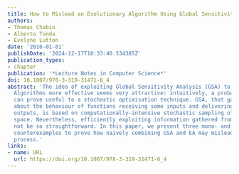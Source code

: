 ```yaml
---
title: How to Mislead an Evolutionary Algorithm Using Global Sensitivity Analysis
authors:
- Thomas Chabin
- Alberto Tonda
- Evelyne Lutton
date: '2016-01-01'
publishDate: '2024-12-17T18:33:40.534385Z'
publication_types:
- chapter
publication: '*Lecture Notes in Computer Science*'
doi: 10.1007/978-3-319-31471-6_4
abstract: 'The idea of exploiting Global Sensitivity Analysis (GSA) to make Evolutionary
  Algorithms more effective seems very attractive: intuitively, a probabilistic analysis
  can prove useful to a stochastic optimisation technique. GSA, that gathers information
  about the behaviour of functions receiving some inputs and delivering one or several
  outputs, is based on computationally-intensive stochastic sampling of a parameter
  space. Nevertheless, efficiently exploiting information gathered from GSA might
  not be so straightforward. In this paper, we present three mono- and multi-objective
  counterexamples to prove how naively combining GSA and EA may mislead an optimisation
  process.'
links:
- name: URL
  url: https://doi.org/10.1007/978-3-319-31471-6_4
---
```

